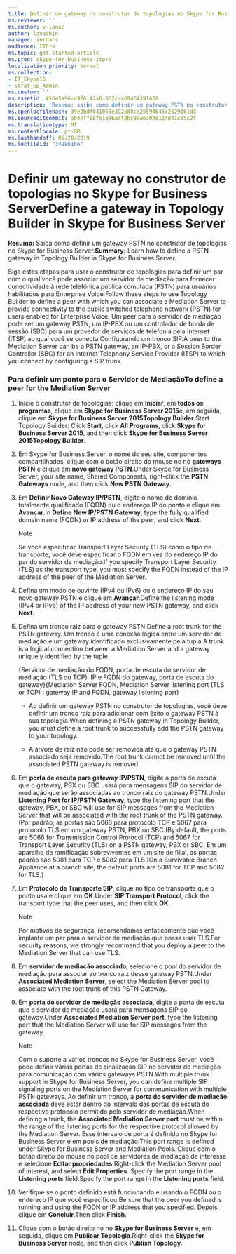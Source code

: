 ```yaml
---
title: Definir um gateway no construtor de topologias no Skype for Business Server
ms.reviewer: ''
ms.author: v-lanac
author: lanachin
manager: serdars
audience: ITPro
ms.topic: get-started-article
ms.prod: skype-for-business-itpro
localization_priority: Normal
ms.collection:
- IT_Skype16
- Strat_SB_Admin
ms.custom: ''
ms.assetid: 456e5a96-d9f6-42a6-862c-a69464391628
description: 'Resumo: saiba como definir um gateway PSTN no construtor de topologias no Skype for Business Server.'
ms.openlocfilehash: 39e2bdf041055e392b88cc25594b45c2529161d3
ms.sourcegitcommit: ab47ff88f51a96aaf8bc99a6303e114d41ca5c2f
ms.translationtype: MT
ms.contentlocale: pt-BR
ms.lasthandoff: 05/20/2019
ms.locfileid: "34286166"
---
```

# <a name="define-a-gateway-in-topology-builder-in-skype-for-business-server"></a><span data-ttu-id="5cd28-103">Definir um gateway no construtor de topologias no Skype for Business Server</span><span class="sxs-lookup"><span data-stu-id="5cd28-103">Define a gateway in Topology Builder in Skype for Business Server</span></span>
 
<span data-ttu-id="5cd28-104">**Resumo:** Saiba como definir um gateway PSTN no construtor de topologias no Skype for Business Server.</span><span class="sxs-lookup"><span data-stu-id="5cd28-104">**Summary:** Learn how to define a PSTN gateway in Topology Builder in Skype for Business Server.</span></span>
  
<span data-ttu-id="5cd28-105">Siga estas etapas para usar o construtor de topologias para definir um par com o qual você pode associar um servidor de mediação para fornecer conectividade à rede telefônica pública comutada (PSTN) para usuários habilitados para Enterprise Voice.</span><span class="sxs-lookup"><span data-stu-id="5cd28-105">Follow these steps to use Topology Builder to define a peer with which you can associate a Mediation Server to provide connectivity to the public switched telephone network (PSTN) for users enabled for Enterprise Voice.</span></span> <span data-ttu-id="5cd28-106">Um peer para o servidor de mediação pode ser um gateway PSTN, um IP-PBX ou um controlador de borda de sessão (SBC) para um provedor de serviços de telefonia pela Internet (ITSP) ao qual você se conecta Configurando um tronco SIP.</span><span class="sxs-lookup"><span data-stu-id="5cd28-106">A peer to the Mediation Server can be a PSTN gateway, an IP-PBX, or a Session Border Controller (SBC) for an Internet Telephony Service Provider (ITSP) to which you connect by configuring a SIP trunk.</span></span>
  
### <a name="to-define-a-peer-for-the-mediation-server"></a><span data-ttu-id="5cd28-107">Para definir um ponto para o Servidor de Mediação</span><span class="sxs-lookup"><span data-stu-id="5cd28-107">To define a peer for the Mediation Server</span></span>

1. <span data-ttu-id="5cd28-108">Inicie o construtor de topologias: clique em **Iniciar**, em **todos os programas**, clique em **Skype for Business Server 2015**e, em seguida, clique em **Skype for Business Server 2015Topology Builder**.</span><span class="sxs-lookup"><span data-stu-id="5cd28-108">Start Topology Builder: Click **Start**, click **All Programs**, click **Skype for Business Server 2015**, and then click **Skype for Business Server 2015Topology Builder**.</span></span>
    
2. <span data-ttu-id="5cd28-109">Em Skype for Business Server, o nome do seu site, componentes compartilhados, clique com o botão direito do mouse no nó **gateways PSTN** e clique em **novo gateway PSTN**.</span><span class="sxs-lookup"><span data-stu-id="5cd28-109">Under Skype for Business Server, your site name, Shared Components, right-click the **PSTN Gateways** node, and then click **New PSTN Gateway**.</span></span>
3. <span data-ttu-id="5cd28-110">Em **Definir Novo Gateway IP/PSTN**, digite o nome de domínio totalmente qualificado (FQDN) ou o endereço IP do ponto e clique em **Avançar**.</span><span class="sxs-lookup"><span data-stu-id="5cd28-110">In **Define New IP/PSTN Gateway**, type the fully qualified domain name (FQDN) or IP address of the peer, and click **Next**.</span></span>
    
    > [!NOTE]
    > <span data-ttu-id="5cd28-111">Se você especificar Transport Layer Security (TLS) como o tipo de transporte, você deve especificar o FQDN em vez do endereço IP do par do servidor de mediação.</span><span class="sxs-lookup"><span data-stu-id="5cd28-111">If you specify Transport Layer Security (TLS) as the transport type, you must specify the FQDN instead of the IP address of the peer of the Mediation Server.</span></span> 
  
4. <span data-ttu-id="5cd28-112">Defina um modo de ouvinte (IPv4 ou IPv6) ou o endereço IP do seu novo gateway PSTN e clique em **Avançar**.</span><span class="sxs-lookup"><span data-stu-id="5cd28-112">Define the listening mode (IPv4 or IPv6) of the IP address of your new PSTN gateway, and click **Next**.</span></span>

5. <span data-ttu-id="5cd28-113">Defina um tronco raiz para o gateway PSTN.</span><span class="sxs-lookup"><span data-stu-id="5cd28-113">Define a root trunk for the PSTN gateway.</span></span> <span data-ttu-id="5cd28-114">Um tronco é uma conexão lógica entre um servidor de mediação e um gateway identificado exclusivamente pela tupla.</span><span class="sxs-lookup"><span data-stu-id="5cd28-114">A trunk is a logical connection between a Mediation Server and a gateway uniquely identified by the tuple.</span></span>
    
    <span data-ttu-id="5cd28-115">{Servidor de mediação do FQDN, porta de escuta do servidor de mediação (TLS ou TCP): IP e FQDN do gateway, porta de escuta do gateway}</span><span class="sxs-lookup"><span data-stu-id="5cd28-115">{Mediation Server FQDN, Mediation Server listening port (TLS or TCP) : gateway IP and FQDN, gateway listening port}</span></span>
    
     - <span data-ttu-id="5cd28-116">Ao definir um gateway PSTN no construtor de topologias, você deve definir um tronco raiz para adicionar com êxito o gateway PSTN à sua topologia.</span><span class="sxs-lookup"><span data-stu-id="5cd28-116">When defining a PSTN gateway in Topology Builder, you must define a root trunk to successfully add the PSTN gateway to your topology.</span></span>
    
     - <span data-ttu-id="5cd28-117">A árvore de raiz não pode ser removida até que o gateway PSTN associado seja removido.</span><span class="sxs-lookup"><span data-stu-id="5cd28-117">The root trunk cannot be removed until the associated PSTN gateway is removed.</span></span>
    
6. <span data-ttu-id="5cd28-118">Em **porta de escuta para gateway IP/PSTN**, digite a porta de escuta que o gateway, PBX ou SBC usará para mensagens SIP do servidor de mediação que serão associadas ao tronco raiz do gateway PSTN.</span><span class="sxs-lookup"><span data-stu-id="5cd28-118">Under **Listening Port for IP/PSTN Gateway**, type the listening port that the gateway, PBX, or SBC will use for SIP messages from the Mediation Server that will be associated with the root trunk of the PSTN gateway.</span></span> <span data-ttu-id="5cd28-119">(Por padrão, as portas são 5066 para protocolo TCP e 5067 para protocolo TLS em um gateway PSTN, PBX ou SBC.</span><span class="sxs-lookup"><span data-stu-id="5cd28-119">(By default, the ports are 5066 for Transmission Control Protocol (TCP) and 5067 for Transport Layer Security (TLS) on a PSTN gateway, PBX or SBC.</span></span> <span data-ttu-id="5cd28-120">Em um aparelho de ramificação sobreviventes em um site de filial, as portas padrão são 5081 para TCP e 5082 para TLS.)</span><span class="sxs-lookup"><span data-stu-id="5cd28-120">On a Survivable Branch Appliance at a branch site, the default ports are 5081 for TCP and 5082 for TLS.)</span></span>
    
7. <span data-ttu-id="5cd28-121">Em **Protocolo de Transporte SIP**, clique no tipo de transporte que o ponto usa e clique em **OK**.</span><span class="sxs-lookup"><span data-stu-id="5cd28-121">Under **SIP Transport Protocol**, click the transport type that the peer uses, and then click **OK**.</span></span>
    
    > [!NOTE]
    > <span data-ttu-id="5cd28-122">Por motivos de segurança, recomendamos enfaticamente que você implante um par para o servidor de mediação que possa usar TLS.</span><span class="sxs-lookup"><span data-stu-id="5cd28-122">For security reasons, we strongly recommend that you deploy a peer to the Mediation Server that can use TLS.</span></span> 
  
8. <span data-ttu-id="5cd28-123">Em **servidor de mediação associado**, selecione o pool do servidor de mediação para associar ao tronco raiz desse gateway PSTN.</span><span class="sxs-lookup"><span data-stu-id="5cd28-123">Under **Associated Mediation Server**, select the Mediation Server pool to associate with the root trunk of this PSTN Gateway.</span></span>
    
9. <span data-ttu-id="5cd28-124">Em **porta do servidor de mediação associada**, digite a porta de escuta que o servidor de mediação usará para mensagens SIP do gateway.</span><span class="sxs-lookup"><span data-stu-id="5cd28-124">Under **Associated Mediation Server port**, type the listening port that the Mediation Server will use for SIP messages from the gateway.</span></span>
    
    > [!NOTE]
    > <span data-ttu-id="5cd28-125">Com o suporte a vários troncos no Skype for Business Server, você pode definir várias portas de sinalização SIP no servidor de mediação para comunicação com vários gateways PSTN.</span><span class="sxs-lookup"><span data-stu-id="5cd28-125">With multiple trunk support in Skype for Business Server, you can define multiple SIP signaling ports on the Mediation Server for communication with multiple PSTN gateways.</span></span> <span data-ttu-id="5cd28-126">Ao definir um tronco, a **porta do servidor de mediação associada** deve estar dentro do intervalo das portas de escuta do respectivo protocolo permitido pelo servidor de mediação.</span><span class="sxs-lookup"><span data-stu-id="5cd28-126">When defining a trunk, the **Associated Mediation Server port** must be within the range of the listening ports for the respective protocol allowed by the Mediation Server.</span></span> <span data-ttu-id="5cd28-127">Esse intervalo de porta é definido no Skype for Business Server e em pools de mediação.</span><span class="sxs-lookup"><span data-stu-id="5cd28-127">This port range is defined under Skype for Business Server and Mediation Pools.</span></span> <span data-ttu-id="5cd28-128">Clique com o botão direito do mouse no pool de servidores de mediação de interesse e selecione **Editar propriedades**.</span><span class="sxs-lookup"><span data-stu-id="5cd28-128">Right-click the Mediation Server pool of interest, and select **Edit Properties**.</span></span> <span data-ttu-id="5cd28-129">Specify the port range in the **Listening ports** field.</span><span class="sxs-lookup"><span data-stu-id="5cd28-129">Specify the port range in the **Listening ports** field.</span></span>
  
10. <span data-ttu-id="5cd28-130">Verifique se o ponto definido está funcionando e usando o FQDN ou o endereço IP que você especificou.</span><span class="sxs-lookup"><span data-stu-id="5cd28-130">Be sure that the peer you defined is running and using the FQDN or IP address that you specified.</span></span> <span data-ttu-id="5cd28-131">Depois, clique em **Concluir**.</span><span class="sxs-lookup"><span data-stu-id="5cd28-131">Then click **Finish**.</span></span>
    
11. <span data-ttu-id="5cd28-132">Clique com o botão direito no nó **Skype for Business Server** e, em seguida, clique em **Publicar Topologia**.</span><span class="sxs-lookup"><span data-stu-id="5cd28-132">Right-click the **Skype for Business Server** node, and then click **Publish Topology**.</span></span>
    

